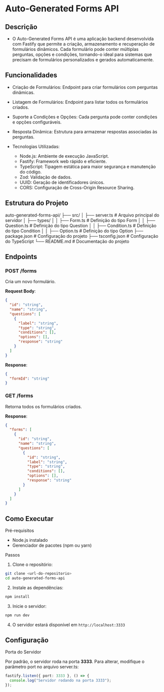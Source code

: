 # Auto-Generated Forms API

## Descrição

- O Auto-Generated Forms API é uma aplicação backend desenvolvida com Fastify que permite a criação, armazenamento e recuperação de formulários dinâmicos. Cada formulário pode conter múltiplas perguntas, opções e condições, tornando-o ideal para sistemas que precisam de formulários personalizados e gerados automaticamente.

## Funcionalidades

- Criação de Formulários: Endpoint para criar formulários com perguntas dinâmicas.

- Listagem de Formulários: Endpoint para listar todos os formulários criados.

- Suporte a Condições e Opções: Cada pergunta pode conter condições e opções configuráveis.

- Resposta Dinâmica: Estrutura para armazenar respostas associadas às perguntas.

- Tecnologias Utilizadas:
  - Node.js: Ambiente de execução JavaScript.
  - Fastify: Framework web rápido e eficiente.
  - TypeScript: Tipagem estática para maior segurança e manutenção do código.
  - Zod: Validação de dados.
  - UUID: Geração de identificadores únicos.
  - CORS: Configuração de Cross-Origin Resource Sharing.

## Estrutura do Projeto

auto-generated-forms-api/
├── src/
│ ├── server.ts # Arquivo principal do servidor
│ ├── types/
│ │ ├── Form.ts # Definição do tipo Form
│ │ ├── Question.ts # Definição do tipo Question
│ │ ├── Condition.ts # Definição do tipo Condition
│ │ ├── Option.ts # Definição do tipo Option
├── package.json # Configuração do projeto
├── tsconfig.json # Configuração do TypeScript
└── README.md # Documentação do projeto

## Endpoints

### POST /forms

Cria um novo formulário.

**Request Body**:

```json
{
  "id": "string",
  "name": "string",
  "questions": [
    {
      "label": "string",
      "type": "string",
      "conditions": [],
      "options": [],
      "response": "string"
    }
  ]
}
```

**Response**:

```json
{
  "formId": "string"
}
```

### GET /forms

Retorna todos os formulários criados.

**Response**:

```json
{
  "forms": [
    {
      "id": "string",
      "name": "string",
      "questions": [
        {
          "id": "string",
          "label": "string",
          "type": "string",
          "conditions": [],
          "options": [],
          "response": "string"
        }
      ]
    }
  ]
}
```

## Como Executar

Pré-requisitos

- Node.js instalado
- Gerenciador de pacotes (npm ou yarn)

Passos

1. Clone o repositório:

```sh
git clone <url-do-repositorio>
cd auto-generated-forms-api
```

2. Instale as dependências:

```sh
npm install
```

3. Inicie o servidor:

```sh
npm run dev
```

4. O servidor estará disponível em `http://localhost:3333`

## Configuração

Porta do Servidor

Por padrão, o servidor roda na porta **3333**. Para alterar, modifique o parâmetro port no arquivo server.ts:

```typescript
fastify.listen({ port: 3333 }, () => {
  console.log("Servidor rodando na porta 3333");
});
```
